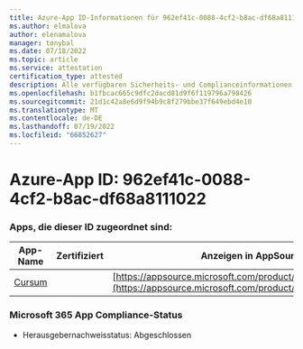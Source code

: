 ```yaml
---
title: Azure-App ID-Informationen für 962ef41c-0088-4cf2-b8ac-df68a8111022
ms.author: elmalova
author: elenamalova
manager: tonybal
ms.date: 07/18/2022
ms.topic: article
ms.service: attestation
certification_type: attested
description: Alle verfügbaren Sicherheits- und Complianceinformationen für 962ef41c-0088-4cf2-b8ac-df68a8111022.
ms.openlocfilehash: b1fbcac665c9dfc2dacd81d9f6f119796a798426
ms.sourcegitcommit: 21d1c42a8e6d9f94b9c8f279bbe37f649ebd4e10
ms.translationtype: MT
ms.contentlocale: de-DE
ms.lasthandoff: 07/19/2022
ms.locfileid: "66852627"
---
```

# <a name="azure-app-id-962ef41c-0088-4cf2-b8ac-df68a8111022"></a>Azure-App ID: 962ef41c-0088-4cf2-b8ac-df68a8111022


### <a name="apps-associated-with-this-id"></a>Apps, die dieser ID zugeordnet sind:
| **App-Name** | **Zertifiziert** | **Anzeigen in AppSource** |
|--------------|---------------|-----------------------|
| [Cursum](../forward/WA200004407.md) |  | [https://appsource.microsoft.com/product/office/WA200004407](https://appsource.microsoft.com/product/office/WA200004407) |

### <a name="microsoft-365-app-compliance-status"></a>Microsoft 365 App Compliance-Status
- Herausgebernachweisstatus: Abgeschlossen
